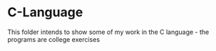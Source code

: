 # C-Language
This folder intends to show some of my work in the C language - the programs are college exercises
